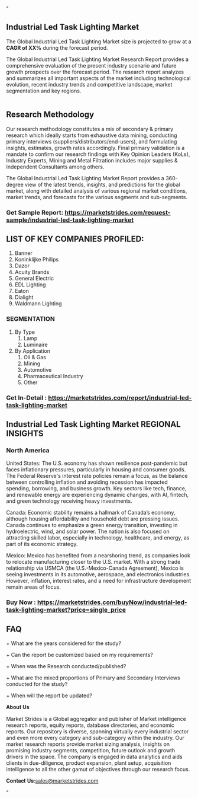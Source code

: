 <p>"</p>
<h2>Industrial Led Task Lighting Market</h2>
<p>The Global Industrial Led Task Lighting Market size is projected to grow at a <strong>CAGR of XX%</strong> during the forecast period.</p>
<p>The Global Industrial Led Task Lighting Market Research Report provides a comprehensive evaluation of the present industry scenario and future growth prospects over the forecast period. The research report analyzes and summarizes all important aspects of the market including technological evolution, recent industry trends and competitive landscape, market segmentation and key regions.</p>
<p><img alt="" /></p>
<h2>Research Methodology</h2>
<p>Our research methodology constitutes a mix of secondary &amp; primary research which ideally starts from exhaustive data mining, conducting primary interviews (suppliers/distributors/end-users), and formulating insights, estimates, growth rates accordingly. Final primary validation is a mandate to confirm our research findings with Key Opinion Leaders (KoLs), Industry Experts, Mining and Metal Filtration includes major supplies &amp; Independent Consultants among others.</p>
<p>The Global Industrial Led Task Lighting Market Report provides a 360-degree view of the latest trends, insights, and predictions for the global market, along with detailed analysis of various regional market conditions, market trends, and forecasts for the various segments and sub-segments.</p>
<h3><strong>Get Sample Report: <a href="https://marketstrides.com/request-sample/industrial-led-task-lighting-market">https://marketstrides.com/request-sample/industrial-led-task-lighting-market</a></strong></h3>
<h2>LIST OF KEY COMPANIES PROFILED:</h2>
<ol>
<li>Banner</li>
<li>Koninklijke Philips</li>
<li>Dazor</li>
<li>Acuity Brands</li>
<li>General Electric</li>
<li>EDL Lighting</li>
<li>Eaton</li>
<li>Dialight</li>
<li>Waldmann Lighting</li>
</ol>
<h3>SEGMENTATION</h3>
<ol>
<li>By Type
<ol>
<li>Lamp</li>
<li>Luminaire</li>
</ol>
</li>
<li>By Application
<ol>
<li>Oil &amp; Gas</li>
<li>Mining</li>
<li>Automotive</li>
<li>Pharmaceutical Industry</li>
<li>Other</li>
</ol>
</li>
</ol>
<h3><strong>Get In-Detail : <a href="https://marketstrides.com/report/industrial-led-task-lighting-market">https://marketstrides.com/report/industrial-led-task-lighting-market</a></strong></h3>
<h2>Industrial Led Task Lighting Market REGIONAL INSIGHTS</h2>
<h3>North America</h3>
<p>United States: The U.S. economy has shown resilience post-pandemic but faces inflationary pressures, particularly in housing and consumer goods. The Federal Reserve's interest rate policies remain a focus, as the balance between controlling inflation and avoiding recession has impacted spending, borrowing, and business growth. Key sectors like tech, finance, and renewable energy are experiencing dynamic changes, with AI, fintech, and green technology receiving heavy investments.</p>
<p>Canada: Economic stability remains a hallmark of Canada’s economy, although housing affordability and household debt are pressing issues. Canada continues to emphasize a green energy transition, investing in hydroelectric, wind, and solar power. The nation is also focused on attracting skilled labor, especially in technology, healthcare, and energy, as part of its economic strategy.</p>
<p>Mexico: Mexico has benefited from a nearshoring trend, as companies look to relocate manufacturing closer to the U.S. market. With a strong trade relationship via USMCA (the U.S.-Mexico-Canada Agreement), Mexico is seeing investments in its automotive, aerospace, and electronics industries. However, inflation, interest rates, and a need for infrastructure development remain areas of focus.</p>
<h3><strong>Buy Now : <a href="https://marketstrides.com/buyNow/industrial-led-task-lighting-market?price=single_price">https://marketstrides.com/buyNow/industrial-led-task-lighting-market?price=single_price</a></strong></h3>
<h2>FAQ</h2>
<p>+ What are the years considered for the study?</p>
<p>+ Can the report be customized based on my requirements?</p>
<p>+ When was the Research conducted/published?</p>
<p>+ What are the mixed proportions of Primary and Secondary Interviews conducted for the study?</p>
<p>+ When will the report be updated?</p>
<p>𝐀𝐛𝐨𝐮𝐭 𝐔𝐬</p>
<p>Market Strides is a Global aggregator and publisher of Market intelligence research reports, equity reports, database directories, and economic reports. Our repository is diverse, spanning virtually every industrial sector and even more every category and sub-category within the industry. Our market research reports provide market sizing analysis, insights on promising industry segments, competition, future outlook and growth drivers in the space. The company is engaged in data analytics and aids clients in due-diligence, product expansion, plant setup, acquisition intelligence to all the other gamut of objectives through our research focus.</p>
<p>𝐂𝐨𝐧𝐭𝐚𝐜𝐭 𝐔𝐬:<a href="mailto:sells@marketstrides.com">sales@marketstrides.com</a></p>
<p>"</p>
